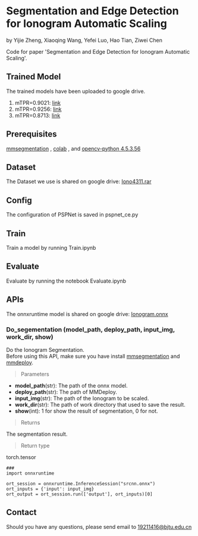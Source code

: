 # Segmentation and Edge Detection for Ionogram Automatic Scaling
by Yijie Zheng, Xiaoqing Wang, Yefei Luo, Hao Tian, Ziwei Chen 

Code for paper 'Segmentation and Edge Detection for Ionogram Automatic Scaling'.
## Trained Model
The trained models have been uploaded to google drive.
1. mTPR=0.9021: [link](https://drive.google.com/file/d/1-0__f4pK5-wvBfFB0XFOB0d13N9Gyh2k/view?usp=sharing)
2. mTPR=0.9256: [link](https://drive.google.com/file/d/1-BF3YO9QeT1SmhDjHjvWOmyNnLP-hKDL/view?usp=sharing)
3. mTPR=0.8713: [link](https://drive.google.com/file/d/1-4Dgu8Ff5CijDMJFwRf89c2XAEfukTlp/view?usp=sharing)
## Prerequisites
[mmsegmentation](https://github.com/open-mmlab/mmsegmentation) , [colab](https://colab.research.google.com/) , and [opencv-python 4.5.3.56](https://opencv.org) 
## Dataset
The Dataset we use is shared on google drive: [Iono4311.rar](https://drive.google.com/file/d/1MZUonB6E0o7lq_NndI-F3PEVkQH3C8pz/view?usp=sharing)
## Config
The configuration of PSPNet is saved in pspnet_ce.py
## Train
Train a model by running Train.ipynb
## Evaluate
Evaluate by running the notebook Evaluate.ipynb
## APIs
The onnxruntime model is shared on google drive: [Ionogram.onnx](https://drive.google.com/file/d/1FHzDqeDSI2w9hBmtRwL9NKWW9ciFXtQM/view?usp=sharing)
### **Do_segementation (model_path, deploy_path, input_img, work_dir, show)**  
  Do the Ionogram Segmentation.  
  Before using this API, make sure you have install [mmsegmentation](https://github.com/open-mmlab/mmsegmentation) and [mmdeploy](https://github.com/open-mmlab/mmdeploy/).  
> Parameters  
  - **model_path**(str): The path of the onnx model.  
  - **deploy_path**(str): The path of MMDeploy.  
  - **input_img**(str): The path of the Ionogram to be scaled.  
  - **work_dir**(str): The path of work directory that used to save the result.  
  - **show**(int): 1 for show the result of segmentation, 0 for not.  
  > Returns

  The segmentation result.

  > Return type

  torch.tensor
```
### 
import onnxruntime

ort_session = onnxruntime.InferenceSession("srcnn.onnx")
ort_inputs = {'input': input_img}
ort_output = ort_session.run(['output'], ort_inputs)[0]
```
## Contact
Should you have any questions, please send email to 19211416@bjtu.edu.cn
